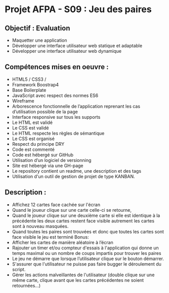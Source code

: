 # Projet AFPA - S09 : Jeu des paires

## Objectif : Evaluation
- Maquetter une application
- Développer une interface utilisateur web statique et adaptable
- Développer une interface utilisateur web dynamique

## Compétences mises en oeuvre : 
- HTML5 / CSS3 / 
- Framework Boostrap4
- Base Boilerplate
- JavaScript avec respect des normes ES6
- Wireframe
- Arborescence fonctionnelle de l’application reprenant les cas d’utilisation possible de la page
- Interface responsive sur tous les supports
- Le HTML est validé
- Le CSS est validé
- Le HTML respecte les règles de sémantique
- Le CSS est organisé
- Respect du principe DRY
- Code est commenté
- Code est hébergé sur GitHub
- Utilisation d’un logiciel de versionning
- Site est hébergé via une GH-page
- Le repository contient un readme, une description et des tags
- Utilisation d'un outil de gestion de projet de type KANBAN.

## Description : 
- Affichez 12 cartes face cachée sur l'écran
- Quand le joueur clique sur une carte celle-ci se retourne,
- Quand le joueur clique sur une deuxième carte si elle est identique à la précédente les deux cartes restent face visible autrement les cartes sont à nouveau masquées.
- Quand toutes les paires sont trouvées et donc que toutes les cartes sont face visible le jeu est terminé
Bonus:
- Afficher les cartes de manière aléatoire à l’écran
- Rajouter un timer et/ou compteur d'essais à l'application qui donne un temps maximal ou un nombre de coups impartis pour trouver les paires
- Le jeu ne démarre que lorsque l’utilisateur clique sur le bouton démarrer.
- S'assurer que l'utilisateur ne puisse pas faire bugger le déroulement du script.
- Gérer les actions malveillantes de l'utilisateur (double clique sur une même carte, clique avant que les cartes précédentes ne soient retournées...)
